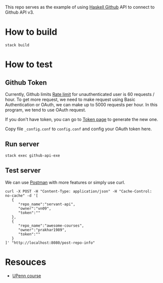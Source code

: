 This repo serves as the example of using [Haskell Github](https://github.com/phadej/github) API to connect
to Github API v3.

# How to build

```
stack build
```

# How to test
## Github Token
Currently, Github limits [Rate limit](https://developer.github.com/v3/#rate-limiting) for unauthenticated user is 60 requests / hour. To get more request, we need to make request using Basic Authentication or OAuth, we can make up to 5000 requests per hour. In this program, we tend to use OAuth request.

If you don't have token, you can go to [Token page](https://github.com/settings/tokens) to generate the new one.

Copy file `_config.conf` to `config.conf` and config your OAuth token here.
## Run server
```
stack exec github-api-exe
```

## Test server
We can use [Postman](https://www.getpostman.com/) with more features or simply use curl.
```
curl -X POST -H "Content-Type: application/json" -H "Cache-Control: no-cache" -d '[
   {
      "repo_name":"servant-api",
      "owner":"vn09",
      "token":""
   },
   {
      "repo_name":"awesome-courses",
      "owner":"prakhar1989",
      "token":""
   }
]' "http://localhost:8080/post-repo-info"
```

# Resouces
* [UPenn course](http://www.seas.upenn.edu/~cis194/fall16/)

